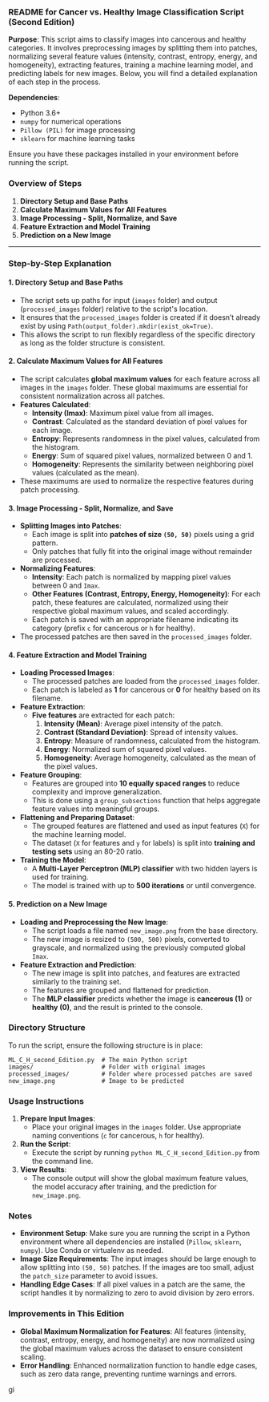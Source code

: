 ### README for Cancer vs. Healthy Image Classification Script (Second Edition)

**Purpose**:
This script aims to classify images into cancerous and healthy categories. It involves preprocessing images by splitting them into patches, normalizing several feature values (intensity, contrast, entropy, energy, and homogeneity), extracting features, training a machine learning model, and predicting labels for new images. Below, you will find a detailed explanation of each step in the process.

**Dependencies**:
- Python 3.6+
- `numpy` for numerical operations
- `Pillow (PIL)` for image processing
- `sklearn` for machine learning tasks

Ensure you have these packages installed in your environment before running the script.

### Overview of Steps
1. **Directory Setup and Base Paths**
2. **Calculate Maximum Values for All Features**
3. **Image Processing - Split, Normalize, and Save**
4. **Feature Extraction and Model Training**
5. **Prediction on a New Image**

---

### Step-by-Step Explanation

#### 1. Directory Setup and Base Paths
- The script sets up paths for input (`images` folder) and output (`processed_images` folder) relative to the script's location.
- It ensures that the `processed_images` folder is created if it doesn’t already exist by using `Path(output_folder).mkdir(exist_ok=True)`.
- This allows the script to run flexibly regardless of the specific directory as long as the folder structure is consistent.

#### 2. Calculate Maximum Values for All Features
- The script calculates **global maximum values** for each feature across all images in the `images` folder. These global maximums are essential for consistent normalization across all patches.
- **Features Calculated**:
  - **Intensity (Imax)**: Maximum pixel value from all images.
  - **Contrast**: Calculated as the standard deviation of pixel values for each image.
  - **Entropy**: Represents randomness in the pixel values, calculated from the histogram.
  - **Energy**: Sum of squared pixel values, normalized between 0 and 1.
  - **Homogeneity**: Represents the similarity between neighboring pixel values (calculated as the mean).
- These maximums are used to normalize the respective features during patch processing.

#### 3. Image Processing - Split, Normalize, and Save
- **Splitting Images into Patches**:
  - Each image is split into **patches of size `(50, 50)`** pixels using a grid pattern.
  - Only patches that fully fit into the original image without remainder are processed.
- **Normalizing Features**:
  - **Intensity**: Each patch is normalized by mapping pixel values between 0 and `Imax`.
  - **Other Features (Contrast, Entropy, Energy, Homogeneity)**: For each patch, these features are calculated, normalized using their respective global maximum values, and scaled accordingly.
  - Each patch is saved with an appropriate filename indicating its category (prefix `c` for cancerous or `h` for healthy).
- The processed patches are then saved in the `processed_images` folder.

#### 4. Feature Extraction and Model Training
- **Loading Processed Images**:
  - The processed patches are loaded from the `processed_images` folder.
  - Each patch is labeled as **1** for cancerous or **0** for healthy based on its filename.
- **Feature Extraction**:
  - **Five features** are extracted for each patch:
    1. **Intensity (Mean)**: Average pixel intensity of the patch.
    2. **Contrast (Standard Deviation)**: Spread of intensity values.
    3. **Entropy**: Measure of randomness, calculated from the histogram.
    4. **Energy**: Normalized sum of squared pixel values.
    5. **Homogeneity**: Average homogeneity, calculated as the mean of the pixel values.
- **Feature Grouping**:
  - Features are grouped into **10 equally spaced ranges** to reduce complexity and improve generalization.
  - This is done using a `group_subsections` function that helps aggregate feature values into meaningful groups.
- **Flattening and Preparing Dataset**:
  - The grouped features are flattened and used as input features (`X`) for the machine learning model.
  - The dataset (`X` for features and `y` for labels) is split into **training and testing sets** using an 80-20 ratio.
- **Training the Model**:
  - A **Multi-Layer Perceptron (MLP) classifier** with two hidden layers is used for training.
  - The model is trained with up to **500 iterations** or until convergence.

#### 5. Prediction on a New Image
- **Loading and Preprocessing the New Image**:
  - The script loads a file named `new_image.png` from the base directory.
  - The new image is resized to `(500, 500)` pixels, converted to grayscale, and normalized using the previously computed global `Imax`.
- **Feature Extraction and Prediction**:
  - The new image is split into patches, and features are extracted similarly to the training set.
  - The features are grouped and flattened for prediction.
  - The **MLP classifier** predicts whether the image is **cancerous (1)** or **healthy (0)**, and the result is printed to the console.

### Directory Structure
To run the script, ensure the following structure is in place:
```
ML_C_H_second_Edition.py  # The main Python script
images/                   # Folder with original images
processed_images/         # Folder where processed patches are saved
new_image.png             # Image to be predicted
```

### Usage Instructions
1. **Prepare Input Images**:
   - Place your original images in the `images` folder. Use appropriate naming conventions (`c` for cancerous, `h` for healthy).
2. **Run the Script**:
   - Execute the script by running `python ML_C_H_second_Edition.py` from the command line.
3. **View Results**:
   - The console output will show the global maximum feature values, the model accuracy after training, and the prediction for `new_image.png`.

### Notes
- **Environment Setup**: Make sure you are running the script in a Python environment where all dependencies are installed (`Pillow`, `sklearn`, `numpy`). Use Conda or virtualenv as needed.
- **Image Size Requirements**: The input images should be large enough to allow splitting into `(50, 50)` patches. If the images are too small, adjust the `patch_size` parameter to avoid issues.
- **Handling Edge Cases**: If all pixel values in a patch are the same, the script handles it by normalizing to zero to avoid division by zero errors.

### Improvements in This Edition
- **Global Maximum Normalization for Features**: All features (intensity, contrast, entropy, energy, and homogeneity) are now normalized using the global maximum values across the dataset to ensure consistent scaling.
- **Error Handling**: Enhanced normalization function to handle edge cases, such as zero data range, preventing runtime warnings and errors.

gi